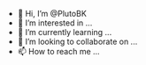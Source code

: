 - 👋 Hi, I’m @PlutoBK
- 👀 I’m interested in ...
- 🌱 I’m currently learning ...
- 💞️ I’m looking to collaborate on ...
- 📫 How to reach me ...

<!---
PlutoBK/PlutoBK is a ✨ special ✨ repository because its `README.md` (this file) appears on your GitHub profile.
You can click the Preview link to take a look at your changes.
--->
